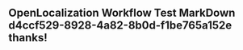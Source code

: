 <properties
ms.topic="hero-topic"
ms.test1="hero-topic"
ms.test2="test"/>

## OpenLocalization Workflow Test MarkDown d4ccf529-8928-4a82-8b0d-f1be765a152e thanks!
